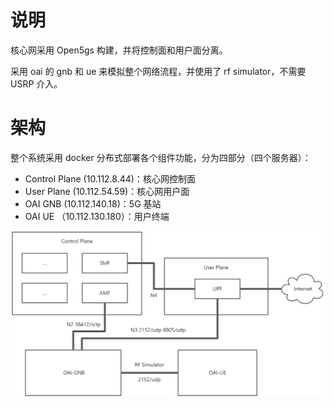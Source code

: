 # 说明

核心网采用 Open5gs 构建，并将控制面和用户面分离。

采用 oai 的 gnb 和 ue 来模拟整个网络流程，并使用了 rf simulator，不需要 USRP 介入。

# 架构

整个系统采用 docker 分布式部署各个组件功能，分为四部分（四个服务器）：

- Control Plane (10.112.8.44)：核心网控制面
- User Plane (10.112.54.59)：核心网用户面
- OAI GNB (10.112.140.18)：5G 基站
- OAI UE （10.112.130.180）：用户终端

![](./structure.jpg)
